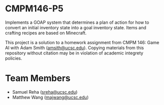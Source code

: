 # CMPM146-P5
Implements a GOAP system that determines a plan of action for how to convert an initial inventory state into a goal inventory state. Items and crafting recipes are based on Minecraft.

This project is a solution to a homework assignment from CMPM 146: Game AI with Adam Smith (amsith@ucsc.edu). Copying materials from this repository without citation may be in violation of academic integrety policies.

# Team Members
* Samuel Reha (sreha@ucsc.edu)
* Matthew Wang (majwang@ucsc.edu)
